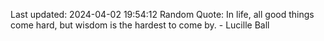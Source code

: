 Last updated: 2024-04-02 19:54:12
Random Quote: In life, all good things come hard, but wisdom is the hardest to come by. - Lucille Ball